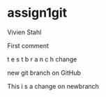 # assign1git
Vivien Stahl 

First comment

 t e s t b r a n c h change


 new git branch on GitHub

This i s a change on newbranch 


